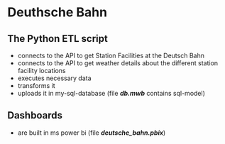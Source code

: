 # Deuthsche Bahn

## The Python ETL script
-  connects to the API to get Station Facilities at the Deutsch Bahn
- connects to the API to get weather details about the different station facility locations
- executes necessary data
- transforms it
- uploads it in my-sql-database (file ***db.mwb*** contains sql-model)

## Dashboards
- are built in ms power bi  (file ***deutsche_bahn.pbix***)
